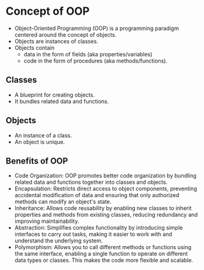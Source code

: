# Concept of OOP

- Object-Oriented Programming (OOP) is a programming paradigm centered around the concept of objects.
- Objects are instances of classes.
- Objects contain
  - data in the form of fields (aka properties/variables)
  - code in the form of procedures (aka methods/functions).

## Classes

- A blueprint for creating objects.
- It bundles related data and functions.

## Objects

- An instance of a class.
- An object is unique.

## Benefits of OOP

- Code Organization: OOP promotes better code organization by bundling related data and functions together into classes and objects.
- Encapsulation: Restricts direct access to object components, preventing accidental modification of data and ensuring that only authorized methods can modify an object's state.
- Inheritance: Allows code reusability by enabling new classes to inherit properties and methods from existing classes, reducing redundancy and improving maintainability.
- Abstraction: Simplifies complex functionality by introducing simple interfaces to carry out tasks, making it easier to work with and understand the underlying system.
- Polymorphism: Allows you to call different methods or functions using the same interface, enabling a single function to operate on different data types or classes. This makes the code more flexible and scalable.
